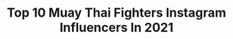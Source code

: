 ---
title: Top 10 Muay Thai Fighters Instagram Influencers In 2021
description: >-
  Find top muay thai fighters Instagram influencers in 2021. Most popular hashtags: #muaythai #training #kickboxing.
platform: Instagram
hits: 394
text_top: See the top-rated Instagram accounts on inBeat.
text_bottom: Our database aggregates 394 Instagram influencers like this for you to work with.
profiles:
  - username: "almajuniku"
    fullname: >-
      ALMA JUNIKU | 🇦🇱🇽🇰 | ♏︎
    bio: >-
      BNE✈️SYD | @aarnusch ♡ Professional Muay Thai Fighter @ONEchampionship Athlete WMC Australian Champion 2x World Champion WBC & IPCC
    location: "Australia"
    followers: 60852
    engagement: 743
    commentsToLikes: 0.015501
    id: ckap9d671s6he0i78rgq2cddd
    verified: true
    hashtags: "#muaythaifighter, #ragdoll, #hairextensions, #thailand"
  - username: "stellahemetsberger"
    fullname: >-
      #alwayshungry
    bio: >-
      K1 & Muay Thai fighter 👊🏼 Wako World Championships 2019 🥉 @rs_gym_salzburg @phantom.athletics @ready2music @ascarathletesapparels
    location: "Austria"
    followers: 26343
    engagement: 1616
    commentsToLikes: 0.024215
    id: ck55jxb48xzg80i116ce14j49
    verified: false
    hashtags: "#girl, #summer, #fighter, #train"
  - username: "damien_alamos"
    fullname: >-
      Damien Alamos
    bio: >-
      @arena_fight_championship Muay Thai Fighter 5x World Champion🏆WMC, WPMF. 3x Lumpinee Champion🥇 Head coach @singdayt_muaythai 📍London
    location: "United Kingdom"
    followers: 17075
    engagement: 694
    commentsToLikes: 0.022135
    id: ck5zmxrasneco0i14s94zgg5i
    verified: false
    hashtags: "#damienalamos, #muaythai, #seminar, #muaythaitraining"
  - username: "liliandikmans"
    fullname: >-
      Lilian Dikmans
    bio: >-
      Australian model & Muay Thai fighter.
    location: "Australia"
    followers: 56174
    engagement: 141
    commentsToLikes: 0.038565
    id: ck0w3psopun9k0i19i8ai76uk
    verified: false
    hashtags: "#muaythai, #chinup"
  - username: "paves.official"
    fullname: >-
      Patrick“Gladiatore“Vespaziani
    bio: >-
      Muay Thai Fighter🥊 Fighter at @mixfightchampionship GER Nationalteam Heavyweight Rank#2 in the Muay Thai Federation Germany Coached by @polehu86
    location: "Germany"
    followers: 11278
    engagement: 493
    commentsToLikes: 0.072946
    id: ckapb2qmcycwu0i78ql3y42qb
    verified: false
    hashtags: "#kickboxen, #mma, #k1, #fitness"
  - username: "superlek789"
    fullname: >-
      🇹🇭🥊👊SUPERLEK KIATMOO 9🥊👊🇹🇭
    bio: >-
      🏆115&118LBS LUMPINEE 🏆105&112&126LBS THAILAND 🏆130LBS WBC 🏆133LBS MUAYTHAI NAIKHANOMTOM 🏆SPORTS AUTHORITY OF THAILAND MUAY THAI FIGHTER OF THE YEAR.
    location: ""
    followers: 52609
    engagement: 183
    commentsToLikes: 0.005150
    id: ck5c6flvg5c4q0i11u4isucko
    verified: false
    hashtags: ""
  - username: "scolesdang"
    fullname: >-
      Ron Scolesdang
    bio: >-
      Pro MMA Fighter Pro Muay Thai Fighter @lacenloop
    location: "United States"
    followers: 49510
    engagement: 71
    commentsToLikes: 0.062410
    id: ck5hj0gnafser0i11is15rbpi
    verified: false
    hashtags: "#mmashouts, #selfdefense, #mmafighting, #mmatraining"
  - username: "officialhtoy"
    fullname: >-
      Hasan Toy
    bio: >-
      🇹🇷 Professional kickboxing and muay thai fighter World Fighting League Champion European Champion ✨LOA✨ Dm for collabs💼
    location: "Netherlands"
    followers: 10485
    engagement: 551
    commentsToLikes: 0.060123
    id: ckf5m8898spsn0j23qcdjzdp6
    verified: false
    hashtags: "#fitness, #gym, #training, #love"
  - username: "diego.guilloud"
    fullname: >-
      Diego Guilloud
    bio: >-
      🇨🇭 From Geneva, Switzerland 🏆 - Pro Rider - 🏆 🥊 Muay Thai Fighter 👊 E-FISE VIDEO CONTEST, see you in final 🤩
    location: "Switzerland"
    followers: 8737
    engagement: 864
    commentsToLikes: 0.050371
    id: ck5zy2gkr93td0i14m8tzawy1
    verified: false
    hashtags: "#scarbody, #efisebyhonor, #bladelife, #patinsstreet"
  - username: "malaika_hodapp"
    fullname: >-
      Malaika Hodapp - มาลัย
    bio: >-
      Pro Muay Thai fighter living in thailand phuket 🇹🇭🇩🇪 black belt taekwondo 🥋 🥊 custom mongkons
    location: ""
    followers: 5704
    engagement: 893
    commentsToLikes: 0.016851
    id: ckapbsu2317sd0i78p37o7xb1
    verified: false
    hashtags: "#thailand, #fighter, #fighting, #mongkon"
---